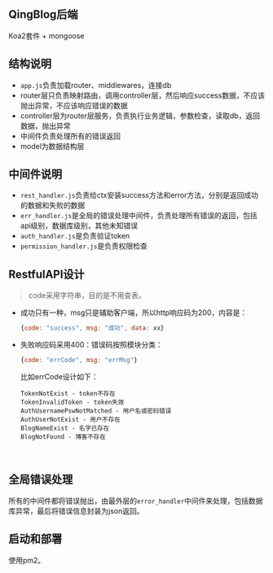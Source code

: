 ## QingBlog后端
Koa2套件 + mongoose



## 结构说明
- `app.js`负责加载router、middlewares，连接db
- router层只负责映射路由，调用controller层，然后响应success数据，不应该抛出异常，不应该响应错误的数据
- controller层为router层服务，负责执行业务逻辑，参数检查，读取db，返回数据，抛出异常
- 中间件负责处理所有的错误返回
- model为数据结构层



## 中间件说明
- `rest_handler.js`负责给ctx安装success方法和error方法，分别是返回成功的数据和失败的数据
- `err_handler.js`是全局的错误处理中间件，负责处理所有错误的返回，包括api级别，数据库级别，其他未知错误
- `auth_handler.js`是负责验证token
- `permission_handler.js`是负责权限检查



## RestfulAPI设计

> code采用字符串，目的是不用查表。

- 成功只有一种，msg只是辅助客户端，所以http响应码为200，内容是：

  ```javascript
  {code: "success", msg: "成功", data: xx}
  ```

- 失败响应码采用400：错误码按照模块分类：

  ```javascript
  {code: "errCode", msg: "errMsg"}
  ```
  比如errCode设计如下：
  ```
  TokenNotExist - token不存在
  TokenInvalidToken - token失效
  AuthUsernamePswNotMatched - 用户名或密码错误
  AuthUserNotExist - 用户不存在
  BlogNameExist - 名字已存在
  BlogNotFound - 博客不存在
  ```

  ​

##  全局错误处理

所有的中间件都将错误抛出，由最外层的`error_handler`中间件来处理，包括数据库异常，最后将错误信息封装为json返回。


## 启动和部署
使用pm2。